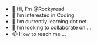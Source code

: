 - 👋 Hi, I’m @Rockyread
- 👀 I’m interested in Coding
- 🌱 I’m currently learning dot net
- 💞️ I’m looking to collaborate on ...
- 📫 How to reach me ...

<!---
Rockyread/Rockyread is a ✨ special ✨ repository because its `README.md` (this file) appears on your GitHub profile.
You can click the Preview link to take a look at your changes.
--->
